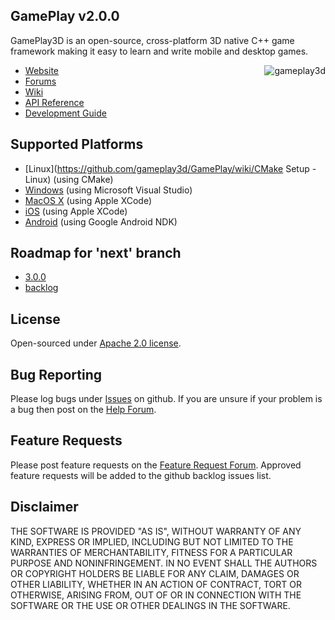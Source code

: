 ## GamePlay v2.0.0

GamePlay3D is an open-source, cross-platform 3D native C++ game framework making it easy to learn and write mobile and desktop games. 

<img align="right" src="https://raw.github.com/wiki/gameplay3d/GamePlay/img/logo.png" alt="gameplay3d" />

- [Website](http://www.gameplay3d.org/)
- [Forums](http://www.gameplay3d.org/forums/)
- [Wiki](https://github.com/gameplay3d/GamePlay/wiki)
- [API Reference](http://gameplay3d.github.io/GamePlay/api/index.html)
- [Development Guide](https://github.com/gameplay3d/GamePlay/wiki#wiki-Development_Guide)

## Supported Platforms
- [Linux](https://github.com/gameplay3d/GamePlay/wiki/CMake Setup - Linux) (using CMake)
- [Windows](https://github.com/gameplay3d/GamePlay/wiki/Visual-Studio-Setup) (using Microsoft Visual Studio)
- [MacOS X](https://github.com/gameplay3d/GamePlay/wiki/Apple-Xcode-Setup) (using Apple XCode)
- [iOS](https://github.com/gameplay3d/GamePlay/wiki/Apple-Xcode-Setup) (using Apple XCode)
- [Android](https://github.com/gameplay3d/GamePlay/wiki/Android-NDK-Setup) (using Google Android NDK)

## Roadmap for 'next' branch
- [3.0.0](https://github.com/gameplay3d/GamePlay/milestones/3.0.0)
- [backlog](https://github.com/gameplay3d/GamePlay/issues?q=is%3Aopen+no%3Amilestone)

## License
Open-sourced under [Apache 2.0 license](http://www.tldrlegal.com/license/apache-license-2.0-%28apache-2.0%29).

## Bug Reporting
Please log bugs under [Issues](https://github.com/gameplay3d/GamePlay/issues) on github.
If you are unsure if your problem is a bug then post on the [Help Forum](http://www.gameplay3d.org/forums/viewforum.php?f=3).

## Feature Requests
Please post feature requests on the [Feature Request Forum](http://www.gameplay3d.org/forums/viewforum.php?f=4). Approved feature requests will be added to the github backlog issues list. 

## Disclaimer
THE SOFTWARE IS PROVIDED "AS IS", WITHOUT WARRANTY OF ANY KIND, EXPRESS OR IMPLIED, 
INCLUDING BUT NOT LIMITED TO THE WARRANTIES OF MERCHANTABILITY, FITNESS FOR A 
PARTICULAR PURPOSE AND NONINFRINGEMENT. IN NO EVENT SHALL THE AUTHORS OR COPYRIGHT 
HOLDERS BE LIABLE FOR ANY CLAIM, DAMAGES OR OTHER LIABILITY, WHETHER IN AN ACTION OF CONTRACT, 
TORT OR OTHERWISE, ARISING FROM, OUT OF OR IN CONNECTION WITH THE SOFTWARE OR THE USE OR 
OTHER DEALINGS IN THE SOFTWARE.
